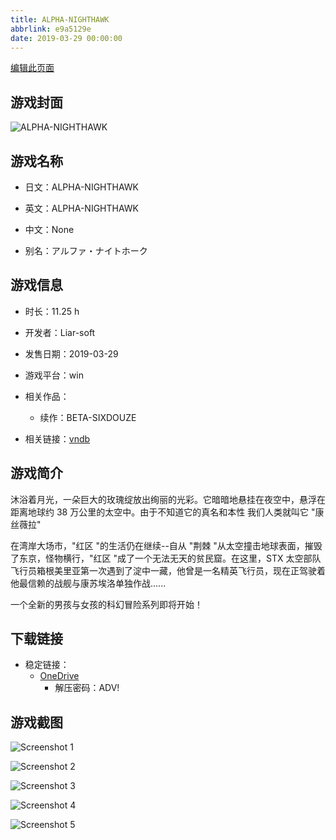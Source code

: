 ```yaml
---
title: ALPHA-NIGHTHAWK
abbrlink: e9a5129e
date: 2019-03-29 00:00:00
---
```

[编辑此页面](https://github.com/ACG-3/ADV3-source/blob/main/source/_posts/games/ALPHA-NIGHTHAWK.md)

## 游戏封面

![ALPHA-NIGHTHAWK](https://pan.timero.xyz/d/onedrive/img_lib_001/ALPHA-NIGHTHAWK_cover.avif)


## 游戏名称

- 日文：ALPHA-NIGHTHAWK
- 英文：ALPHA-NIGHTHAWK
- 中文：None

- 别名：アルファ・ナイトホーク


## 游戏信息

- 时长：11.25 h
- 开发者：Liar-soft
- 发售日期：2019-03-29
- 游戏平台：win
- 相关作品：
   - 续作：BETA-SIXDOUZE

- 相关链接：[vndb](https://vndb.org/v24470)


## 游戏简介

沐浴着月光，一朵巨大的玫瑰绽放出绚丽的光彩。它暗暗地悬挂在夜空中，悬浮在距离地球约 38 万公里的太空中。由于不知道它的真名和本性 我们人类就叫它 "康丝薇拉"

在湾岸大场市，"红区 "的生活仍在继续--自从 "荆棘 "从太空撞击地球表面，摧毁了东京，怪物横行，"红区 "成了一个无法无天的贫民窟。在这里，STX 太空部队飞行员箱根美里亚第一次遇到了淀中一藏，他曾是一名精英飞行员，现在正驾驶着他最信赖的战舰与康苏埃洛单独作战......

一个全新的男孩与女孩的科幻冒险系列即将开始！




## 下载链接

- 稳定链接：
    - [OneDrive](https://pan.timero.xyz/onedrive/adv_lib_001/ALPHA-NIGHTHAWK)
        - 解压密码：ADV!



## 游戏截图


![Screenshot 1](https://pan.timero.xyz/d/onedrive/img_lib_001/ALPHA-NIGHTHAWK_Screenshot_1.avif)

![Screenshot 2](https://pan.timero.xyz/d/onedrive/img_lib_001/ALPHA-NIGHTHAWK_Screenshot_2.avif)

![Screenshot 3](https://pan.timero.xyz/d/onedrive/img_lib_001/ALPHA-NIGHTHAWK_Screenshot_3.avif)

![Screenshot 4](https://pan.timero.xyz/d/onedrive/img_lib_001/ALPHA-NIGHTHAWK_Screenshot_4.avif)

![Screenshot 5](https://pan.timero.xyz/d/onedrive/img_lib_001/ALPHA-NIGHTHAWK_Screenshot_5.avif)

